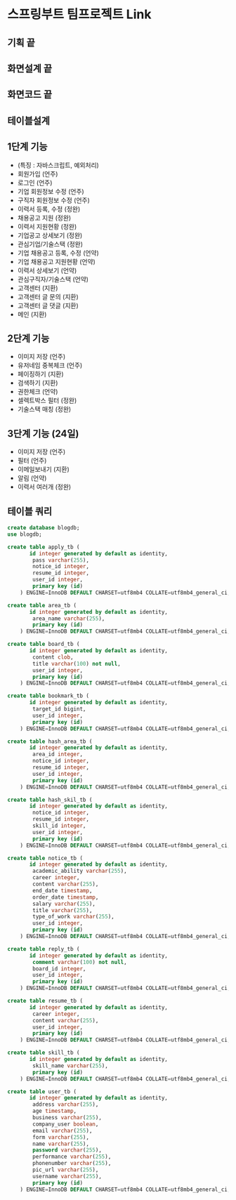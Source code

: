 # 스프링부트 팀프로젝트 Link

## 기획 끝

## 화면설계 끝

## 화면코드 끝

## 테이블설계

## 1단계 기능

- (특징 : 자바스크립트, 예외처리)
- 회원가입 (언주)
- 로그인 (언주)
- 기업 회원정보 수정 (언주)
- 구직자 회원정보 수정 (언주)
- 이력서 등록, 수정 (정완)
- 채용공고 지원 (정완)
- 이력서 지원현황 (정완)
- 기업공고 상세보기 (정완)
- 관심기업/기술스택 (정완)
- 기업 채용공고 등록, 수정 (언약)
- 기업 채용공고 지원현황 (언약)
- 이력서 상세보기 (언약)
- 관심구직자/기술스택 (언약)
- 고객센터 (지환)
- 고객센터 글 문의 (지환)
- 고객센터 글 댓글 (지환)
- 메인 (지환)

## 2단계 기능

- 이미지 저장 (언주)
- 유저네임 중복체크 (언주)
- 페이징하기 (지환)
- 검색하기 (지환)
- 권한체크 (언약)
- 셀렉트박스 필터 (정완)
- 기술스택 매칭 (정완)


## 3단계 기능 (24일)
- 이미지 저장 (언주)
- 필터 (언주)
- 이메일보내기 (지환)
- 알림 (언약)
- 이력서 여러개 (정완)

## 테이블 쿼리

```sql
create database blogdb;
use blogdb;

create table apply_tb (
       id integer generated by default as identity,
        pass varchar(255),
        notice_id integer,
        resume_id integer,
        user_id integer,
        primary key (id)
    ) ENGINE=InnoDB DEFAULT CHARSET=utf8mb4 COLLATE=utf8mb4_general_ci;

create table area_tb (
       id integer generated by default as identity,
        area_name varchar(255),
        primary key (id)
    ) ENGINE=InnoDB DEFAULT CHARSET=utf8mb4 COLLATE=utf8mb4_general_ci;

create table board_tb (
       id integer generated by default as identity,
        content clob,
        title varchar(100) not null,
        user_id integer,
        primary key (id)
    ) ENGINE=InnoDB DEFAULT CHARSET=utf8mb4 COLLATE=utf8mb4_general_ci;

create table bookmark_tb (
       id integer generated by default as identity,
        target_id bigint,
        user_id integer,
        primary key (id)
    ) ENGINE=InnoDB DEFAULT CHARSET=utf8mb4 COLLATE=utf8mb4_general_ci;

create table hash_area_tb (
       id integer generated by default as identity,
        area_id integer,
        notice_id integer,
        resume_id integer,
        user_id integer,
        primary key (id)
    ) ENGINE=InnoDB DEFAULT CHARSET=utf8mb4 COLLATE=utf8mb4_general_ci;

create table hash_skil_tb (
       id integer generated by default as identity,
        notice_id integer,
        resume_id integer,
        skill_id integer,
        user_id integer,
        primary key (id)
    ) ENGINE=InnoDB DEFAULT CHARSET=utf8mb4 COLLATE=utf8mb4_general_ci;

create table notice_tb (
       id integer generated by default as identity,
        academic_ability varchar(255),
        career integer,
        content varchar(255),
        end_date timestamp,
        order_date timestamp,
        salary varchar(255),
        title varchar(255),
        type_of_work varchar(255),
        user_id integer,
        primary key (id)
    ) ENGINE=InnoDB DEFAULT CHARSET=utf8mb4 COLLATE=utf8mb4_general_ci;

create table reply_tb (
       id integer generated by default as identity,
        comment varchar(100) not null,
        board_id integer,
        user_id integer,
        primary key (id)
    ) ENGINE=InnoDB DEFAULT CHARSET=utf8mb4 COLLATE=utf8mb4_general_ci;

create table resume_tb (
       id integer generated by default as identity,
        career integer,
        content varchar(255),
        user_id integer,
        primary key (id)
    ) ENGINE=InnoDB DEFAULT CHARSET=utf8mb4 COLLATE=utf8mb4_general_ci;

create table skill_tb (
       id integer generated by default as identity,
        skill_name varchar(255),
        primary key (id)
    ) ENGINE=InnoDB DEFAULT CHARSET=utf8mb4 COLLATE=utf8mb4_general_ci;

create table user_tb (
       id integer generated by default as identity,
        address varchar(255),
        age timestamp,
        business varchar(255),
        company_user boolean,
        email varchar(255),
        form varchar(255),
        name varchar(255),
        password varchar(255),
        performance varchar(255),
        phonenumber varchar(255),
        pic_url varchar(255),
        username varchar(255),
        primary key (id)
    ) ENGINE=InnoDB DEFAULT CHARSET=utf8mb4 COLLATE=utf8mb4_general_ci;